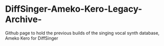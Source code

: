 # DiffSinger-Ameko-Kero-Legacy-Archive-
Github page to hold the previous builds of the singing vocal synth database, Ameko Kero for DiffSinger

